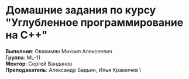 # Домашние задания по курсу "Углубленное программирование на C++"
**Выполнил**: Овакимян Михаил Алексеевич \
**Группа**: ML-11 \
**Ментор**: Сергей Ванданов \
**Преподаватель**: Александр Бадьин, Илья Крамичев \